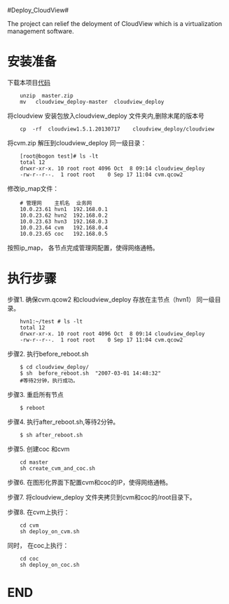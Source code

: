 #Deploy_CloudView#

The project can relief the deloyment of CloudView which is a virtualization management software.

安装准备
=============

下载本项目[代码](https://github.com/shalk/cloudview_deploy/archive/master.zip) 

		unzip  master.zip
		mv   cloudview_deploy-master  cloudview_deploy

将cloudview 安装包放入cloudview_deploy 文件夹内,删除末尾的版本号

		cp  -rf  cloudview1.5.1.20130717    cloudview_deploy/cloudview

将cvm.zip 解压到cloudview_deploy 同一级目录：

		[root@bogon test]# ls -lt
		total 12
		drwxr-xr-x. 10 root root 4096 Oct  8 09:14 cloudview_deploy
		-rw-r--r--.  1 root root    0 Sep 17 11:04 cvm.qcow2

修改ip_map文件：
	
		# 管理网    主机名  业务网
		10.0.23.61 hvn1  192.168.0.1       
		10.0.23.62 hvn2  192.168.0.2
		10.0.23.63 hvn3  192.168.0.3
		10.0.23.64 cvm   192.168.0.4
		10.0.23.65 coc   192.168.0.5

按照ip_map， 各节点完成管理网配置，使得网络通畅。


执行步骤
===========

步骤1. 确保cvm.qcow2 和cloudview_deploy 存放在主节点（hvn1） 同一级目录。

    	hvn1:~/test # ls -lt
		total 12
		drwxr-xr-x. 10 root root 4096 Oct  8 09:14 cloudview_deploy
		-rw-r--r--.  1 root root    0 Sep 17 11:04 cvm.qcow2
步骤2. 执行before_reboot.sh
		
		$ cd cloudview_deploy/
		$ sh  before_reboot.sh  "2007-03-01 14:48:32"
        #等待2分钟，执行成功。

步骤3. 重启所有节点
		
		$ reboot

步骤4. 执行after_reboot.sh,等待2分钟。
	
		
		$ sh after_reboot.sh 
步骤5. 创建coc 和cvm
		
		cd master
		sh create_cvm_and_coc.sh

步骤6. 在图形化界面下配置cvm和coc的IP，使得网络通畅。


步骤7. 将cloudview_deploy 文件夹拷贝到cvm和coc的/root目录下。

步骤8. 在cvm上执行：
	   
		cd cvm
		sh deploy_on_cvm.sh
	  
同时，  在coc上执行：

		cd coc
		sh deploy_on_coc.sh
      

END
=====
